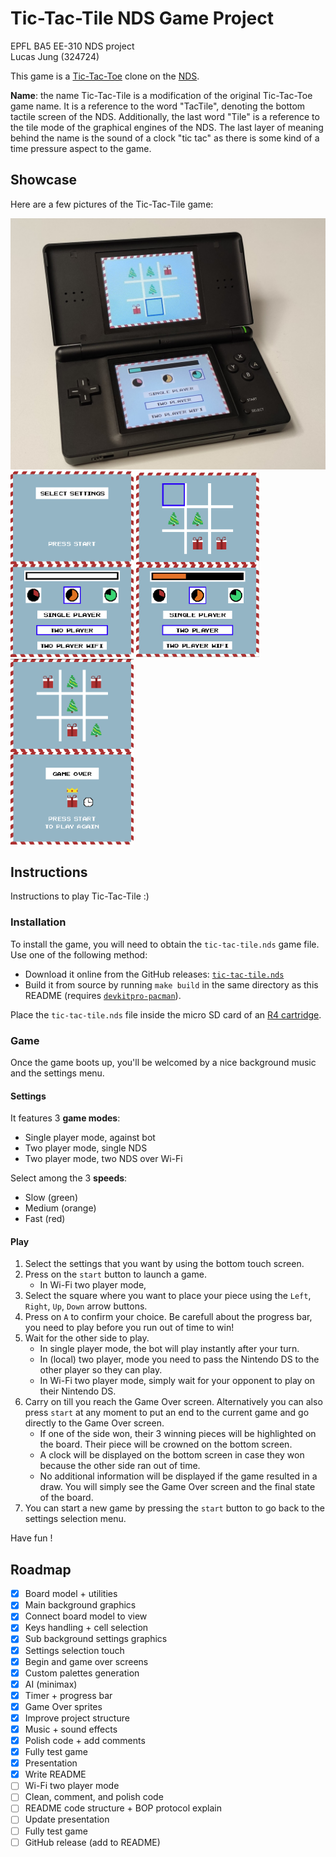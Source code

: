 # Tic-Tac-Tile NDS Game Project

EPFL BA5 EE-310 NDS project  
Lucas Jung (324724)

This game is a [Tic-Tac-Toe](https://en.wikipedia.org/wiki/Tic-tac-toe) clone on the [NDS](https://en.wikipedia.org/wiki/Nintendo_DS).

**Name**: the name Tic-Tac-Tile is a modification of the original Tic-Tac-Toe game name.
It is a reference to the word "TacTile", denoting the bottom tactile screen of the NDS.
Additionally, the last word "Tile" is a reference to the tile mode of the graphical engines of the NDS.
The last layer of meaning behind the name is the sound of a clock "tic tac" as there is some kind of a time pressure aspect to the game.

## Showcase

Here are a few pictures of the Tic-Tac-Tile game:

<div>
  <img src="https://github.com/gruvw/epfl-nds-game/blob/main/project/tic-tac-tile/docs/nds.jpg" alt="NDS" width="600px">
  <br>
  <img src="https://github.com/gruvw/epfl-nds-game/blob/main/project/tic-tac-tile/docs/menu.png" alt="Game Menu" width="197px"> 
  <img src="https://github.com/gruvw/epfl-nds-game/blob/main/project/tic-tac-tile/docs/game.png" alt="Game Play" width="197px"> 
  <img src="https://github.com/gruvw/epfl-nds-game/blob/main/project/tic-tac-tile/docs/over.png" alt="Game Over" width="197px"> 
</div>

## Instructions

Instructions to play Tic-Tac-Tile :)

### Installation

To install the game, you will need to obtain the `tic-tac-tile.nds` game file.
Use one of the following method:

- Download it online from the GitHub releases: [`tic-tac-tile.nds`](https://) <!-- TODO -->
- Build it from source by running `make build` in the same directory as this README (requires [`devkitpro-pacman`](https://apt.devkitpro.org/install-devkitpro-pacman)).

Place the `tic-tac-tile.nds` file inside the micro SD card of an [R4 cartridge](https://en.wikipedia.org/wiki/R4_cartridge).

### Game

Once the game boots up, you'll be welcomed by a nice background music and the settings menu.

#### Settings

It features 3 **game modes**:

* Single player mode, against bot
* Two player mode, single NDS
* Two player mode, two NDS over Wi-Fi

Select among the 3 **speeds**:

* Slow (green)
* Medium (orange)
* Fast (red)

#### Play

1. Select the settings that you want by using the bottom touch screen.
2. Press on the `start` button to launch a game.
    * In Wi-Fi two player mode, <!-- TODO wifi explain in wifi section, do not press start at same time, press start while search to reinitiate connection process, if Wi-Fi connection is totally lost no way to know so reboot NDS, if momentary lost it's ok they will sync packets -->
3. Select the square where you want to place your piece using the `Left`, `Right`, `Up`, `Down` arrow buttons.
4. Press on `A` to confirm your choice.
   Be carefull about the progress bar, you need to play before you run out of time to win!
5. Wait for the other side to play.
    * In single player mode, the bot will play instantly after your turn.
    * In (local) two player, mode you need to pass the Nintendo DS to the other player so they can play.
    * In Wi-Fi two player mode, simply wait for your opponent to play on their Nintendo DS.
6. Carry on till you reach the Game Over screen. Alternatively you can also press `start` at any moment to put an end to the current game and go directly to the Game Over screen.
    * If one of the side won, their 3 winning pieces will be highlighted on the board.
      Their piece will be crowned on the bottom screen.
    * A clock will be displayed on the bottom screen in case they won because the other side ran out of time.
    * No additional information will be displayed if the game resulted in a draw.
      You will simply see the Game Over screen and the final state of the board.
7. You can start a new game by pressing the `start` button to go back to the settings selection menu.

Have fun !

<!-- TODO technicals section, P2P-BOP + ACK fsm -->
<!-- TODO document key SELECT (reset and reinitiate wifi connection process) -->
<!-- TODO WIFI is possible to play multiple simultaneous games of tic-tac-tile on same network and also multiple other NDS wifi games should not interfere -->
<!-- TODO WIFI stack do not track disconnection from peer, once it is shown as connected it will stay in this state, if the peer is disconnected before successfully (acked) communicating the end of the game, the local device will need to end the game them self (press start) or if game is not started yet press SELECT to restart connection establishment process -->

## Roadmap

- [X] Board model + utilities
- [X] Main background graphics
- [X] Connect board model to view
- [X] Keys handling + cell selection
- [X] Sub background settings graphics
- [X] Settings selection touch
- [X] Begin and game over screens
- [X] Custom palettes generation
- [X] AI (minimax)
- [X] Timer + progress bar
- [X] Game Over sprites
- [X] Improve project structure
- [X] Music + sound effects
- [X] Polish code + add comments
- [X] Fully test game
- [X] Presentation
- [X] Write README
- [ ] Wi-Fi two player mode
- [ ] Clean, comment, and polish code
- [ ] README code structure + BOP protocol explain
- [ ] Update presentation
- [ ] Fully test game
- [ ] GitHub release (add to README)
